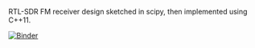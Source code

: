 RTL-SDR FM receiver design sketched in scipy, then implemented using C++11.

[![Binder](https://mybinder.org/badge_logo.svg)](https://mybinder.org/v2/gh/nsmith-/rtlcpp/master?filepath=binder%2Ffmmod.ipynb)
